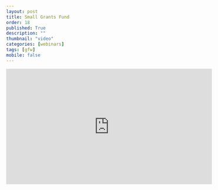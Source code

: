 ```yaml
---
layout: post
title: Small Grants Fund
order: 18
published: True
description: ""
thumbnail: "video"
categories: [webinars]
tags: [gfw]
mobile: false
---
```





<div id="desktopContent" class="content">
  <div class="video">
    <iframe width="560" height="315" src="https://www.youtube.com/embed/RtcrS7dmhcI" frameborder="0" allowfullscreen></iframe>
  </div>
</div>

<div id="mobileContent" class="content">
</div>